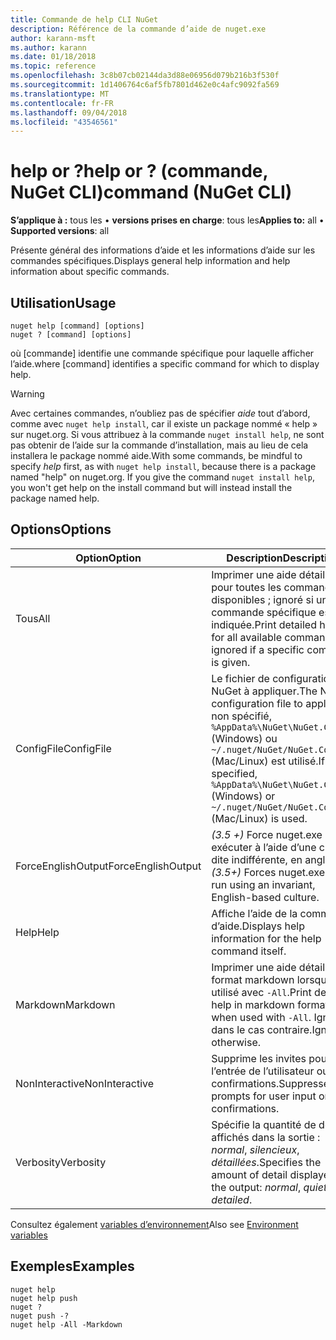 ```yaml
---
title: Commande de help CLI NuGet
description: Référence de la commande d’aide de nuget.exe
author: karann-msft
ms.author: karann
ms.date: 01/18/2018
ms.topic: reference
ms.openlocfilehash: 3c8b07cb02144da3d88e06956d079b216b3f530f
ms.sourcegitcommit: 1d1406764c6af5fb7801d462e0c4afc9092fa569
ms.translationtype: MT
ms.contentlocale: fr-FR
ms.lasthandoff: 09/04/2018
ms.locfileid: "43546561"
---
```

# <a name="help-or--command-nuget-cli"></a><span data-ttu-id="2e488-103">help or ?</span><span class="sxs-lookup"><span data-stu-id="2e488-103">help or ?</span></span> <span data-ttu-id="2e488-104">(commande, NuGet CLI)</span><span class="sxs-lookup"><span data-stu-id="2e488-104">command (NuGet CLI)</span></span>

<span data-ttu-id="2e488-105">**S’applique à :** tous les &bullet; **versions prises en charge**: tous les</span><span class="sxs-lookup"><span data-stu-id="2e488-105">**Applies to:** all &bullet; **Supported versions**: all</span></span>

<span data-ttu-id="2e488-106">Présente général des informations d’aide et les informations d’aide sur les commandes spécifiques.</span><span class="sxs-lookup"><span data-stu-id="2e488-106">Displays general help information and help information about specific commands.</span></span>

## <a name="usage"></a><span data-ttu-id="2e488-107">Utilisation</span><span class="sxs-lookup"><span data-stu-id="2e488-107">Usage</span></span>

```cli
nuget help [command] [options]
nuget ? [command] [options]
```

<span data-ttu-id="2e488-108">où [commande] identifie une commande spécifique pour laquelle afficher l’aide.</span><span class="sxs-lookup"><span data-stu-id="2e488-108">where [command] identifies a specific command for which to display help.</span></span>

> [!Warning]
> <span data-ttu-id="2e488-109">Avec certaines commandes, n’oubliez pas de spécifier *aide* tout d’abord, comme avec `nuget help install`, car il existe un package nommé « help » sur nuget.org. Si vous attribuez à la commande `nuget install help`, ne sont pas obtenir de l’aide sur la commande d’installation, mais au lieu de cela installera le package nommé aide.</span><span class="sxs-lookup"><span data-stu-id="2e488-109">With some commands, be mindful to specify *help* first, as with `nuget help install`, because there is a package named "help" on nuget.org. If you give the command `nuget install help`, you won't get help on the install command but will instead install the package named help.</span></span>

## <a name="options"></a><span data-ttu-id="2e488-110">Options</span><span class="sxs-lookup"><span data-stu-id="2e488-110">Options</span></span>

| <span data-ttu-id="2e488-111">Option</span><span class="sxs-lookup"><span data-stu-id="2e488-111">Option</span></span> | <span data-ttu-id="2e488-112">Description</span><span class="sxs-lookup"><span data-stu-id="2e488-112">Description</span></span> |
| --- | --- |
| <span data-ttu-id="2e488-113">Tous</span><span class="sxs-lookup"><span data-stu-id="2e488-113">All</span></span> | <span data-ttu-id="2e488-114">Imprimer une aide détaillée pour toutes les commandes disponibles ; ignoré si une commande spécifique est indiquée.</span><span class="sxs-lookup"><span data-stu-id="2e488-114">Print detailed help for all available commands; ignored if a specific command is given.</span></span> |
| <span data-ttu-id="2e488-115">ConfigFile</span><span class="sxs-lookup"><span data-stu-id="2e488-115">ConfigFile</span></span> | <span data-ttu-id="2e488-116">Le fichier de configuration de NuGet à appliquer.</span><span class="sxs-lookup"><span data-stu-id="2e488-116">The NuGet configuration file to apply.</span></span> <span data-ttu-id="2e488-117">Si non spécifié, `%AppData%\NuGet\NuGet.Config` (Windows) ou `~/.nuget/NuGet/NuGet.Config` (Mac/Linux) est utilisé.</span><span class="sxs-lookup"><span data-stu-id="2e488-117">If not specified, `%AppData%\NuGet\NuGet.Config` (Windows) or `~/.nuget/NuGet/NuGet.Config` (Mac/Linux) is used.</span></span>|
| <span data-ttu-id="2e488-118">ForceEnglishOutput</span><span class="sxs-lookup"><span data-stu-id="2e488-118">ForceEnglishOutput</span></span> | <span data-ttu-id="2e488-119">*(3.5 +)* Force nuget.exe pour exécuter à l’aide d’une culture dite indifférente, en anglais.</span><span class="sxs-lookup"><span data-stu-id="2e488-119">*(3.5+)* Forces nuget.exe to run using an invariant, English-based culture.</span></span> |
| <span data-ttu-id="2e488-120">Help</span><span class="sxs-lookup"><span data-stu-id="2e488-120">Help</span></span> | <span data-ttu-id="2e488-121">Affiche l’aide de la commande d’aide.</span><span class="sxs-lookup"><span data-stu-id="2e488-121">Displays help information for the help command itself.</span></span> |
| <span data-ttu-id="2e488-122">Markdown</span><span class="sxs-lookup"><span data-stu-id="2e488-122">Markdown</span></span> | <span data-ttu-id="2e488-123">Imprimer une aide détaillée au format markdown lorsqu’il est utilisé avec `-All`.</span><span class="sxs-lookup"><span data-stu-id="2e488-123">Print detailed help in markdown format when used with `-All`.</span></span> <span data-ttu-id="2e488-124">Ignoré dans le cas contraire.</span><span class="sxs-lookup"><span data-stu-id="2e488-124">Ignored otherwise.</span></span> |
| <span data-ttu-id="2e488-125">NonInteractive</span><span class="sxs-lookup"><span data-stu-id="2e488-125">NonInteractive</span></span> | <span data-ttu-id="2e488-126">Supprime les invites pour l’entrée de l’utilisateur ou de confirmations.</span><span class="sxs-lookup"><span data-stu-id="2e488-126">Suppresses prompts for user input or confirmations.</span></span> |
| <span data-ttu-id="2e488-127">Verbosity</span><span class="sxs-lookup"><span data-stu-id="2e488-127">Verbosity</span></span> | <span data-ttu-id="2e488-128">Spécifie la quantité de détails affichés dans la sortie : *normal*, *silencieux*, *détaillées*.</span><span class="sxs-lookup"><span data-stu-id="2e488-128">Specifies the amount of detail displayed in the output: *normal*, *quiet*, *detailed*.</span></span> |

<span data-ttu-id="2e488-129">Consultez également [variables d’environnement](cli-ref-environment-variables.md)</span><span class="sxs-lookup"><span data-stu-id="2e488-129">Also see [Environment variables](cli-ref-environment-variables.md)</span></span>

## <a name="examples"></a><span data-ttu-id="2e488-130">Exemples</span><span class="sxs-lookup"><span data-stu-id="2e488-130">Examples</span></span>

```cli
nuget help
nuget help push
nuget ?
nuget push -?
nuget help -All -Markdown
```
